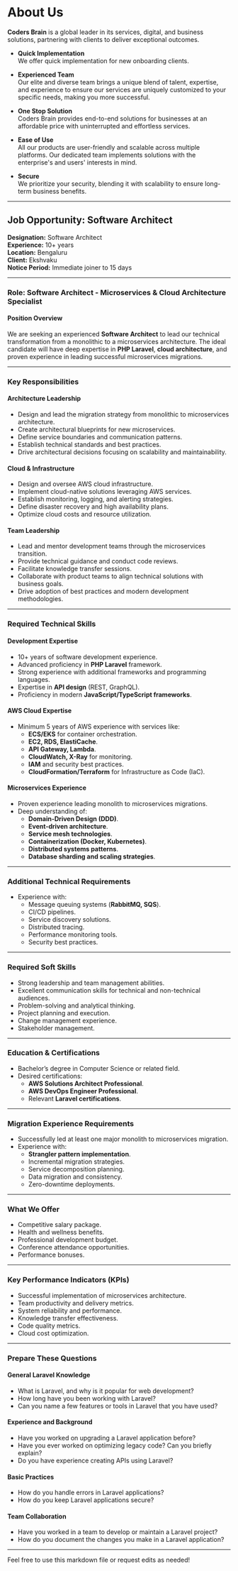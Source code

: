 # About Us

**Coders Brain** is a global leader in its services, digital, and business solutions, partnering with clients to deliver exceptional outcomes.

- **Quick Implementation**  
  We offer quick implementation for new onboarding clients.

- **Experienced Team**  
  Our elite and diverse team brings a unique blend of talent, expertise, and experience to ensure our services are uniquely customized to your specific needs, making you more successful.

- **One Stop Solution**  
  Coders Brain provides end-to-end solutions for businesses at an affordable price with uninterrupted and effortless services.

- **Ease of Use**  
  All our products are user-friendly and scalable across multiple platforms. Our dedicated team implements solutions with the enterprise's and users' interests in mind.

- **Secure**  
  We prioritize your security, blending it with scalability to ensure long-term business benefits.

---

## Job Opportunity: Software Architect  

**Designation:** Software Architect  
**Experience:** 10+ years  
**Location:** Bengaluru  
**Client:** Ekshvaku  
**Notice Period:** Immediate joiner to 15 days  

---

### Role: Software Architect - Microservices & Cloud Architecture Specialist  

#### Position Overview  
We are seeking an experienced **Software Architect** to lead our technical transformation from a monolithic to a microservices architecture. The ideal candidate will have deep expertise in **PHP Laravel**, **cloud architecture**, and proven experience in leading successful microservices migrations.

---

### Key Responsibilities  

#### Architecture Leadership  
- Design and lead the migration strategy from monolithic to microservices architecture.  
- Create architectural blueprints for new microservices.  
- Define service boundaries and communication patterns.  
- Establish technical standards and best practices.  
- Drive architectural decisions focusing on scalability and maintainability.  

#### Cloud & Infrastructure  
- Design and oversee AWS cloud infrastructure.  
- Implement cloud-native solutions leveraging AWS services.  
- Establish monitoring, logging, and alerting strategies.  
- Define disaster recovery and high availability plans.  
- Optimize cloud costs and resource utilization.  

#### Team Leadership  
- Lead and mentor development teams through the microservices transition.  
- Provide technical guidance and conduct code reviews.  
- Facilitate knowledge transfer sessions.  
- Collaborate with product teams to align technical solutions with business goals.  
- Drive adoption of best practices and modern development methodologies.  

---

### Required Technical Skills  

#### Development Expertise  
- 10+ years of software development experience.  
- Advanced proficiency in **PHP Laravel** framework.  
- Strong experience with additional frameworks and programming languages.  
- Expertise in **API design** (REST, GraphQL).  
- Proficiency in modern **JavaScript/TypeScript frameworks**.  

#### AWS Cloud Expertise  
- Minimum 5 years of AWS experience with services like:  
  - **ECS/EKS** for container orchestration.  
  - **EC2, RDS, ElastiCache**.  
  - **API Gateway, Lambda**.  
  - **CloudWatch, X-Ray** for monitoring.  
  - **IAM** and security best practices.  
  - **CloudFormation/Terraform** for Infrastructure as Code (IaC).  

#### Microservices Experience  
- Proven experience leading monolith to microservices migrations.  
- Deep understanding of:  
  - **Domain-Driven Design (DDD)**.  
  - **Event-driven architecture**.  
  - **Service mesh technologies**.  
  - **Containerization (Docker, Kubernetes)**.  
  - **Distributed systems patterns**.  
  - **Database sharding and scaling strategies**.  

---

### Additional Technical Requirements  
- Experience with:  
  - Message queuing systems (**RabbitMQ, SQS**).  
  - CI/CD pipelines.  
  - Service discovery solutions.  
  - Distributed tracing.  
  - Performance monitoring tools.  
  - Security best practices.  

---

### Required Soft Skills  
- Strong leadership and team management abilities.  
- Excellent communication skills for technical and non-technical audiences.  
- Problem-solving and analytical thinking.  
- Project planning and execution.  
- Change management experience.  
- Stakeholder management.  

---

### Education & Certifications  
- Bachelor’s degree in Computer Science or related field.  
- Desired certifications:  
  - **AWS Solutions Architect Professional**.  
  - **AWS DevOps Engineer Professional**.  
  - Relevant **Laravel certifications**.  

---

### Migration Experience Requirements  
- Successfully led at least one major monolith to microservices migration.  
- Experience with:  
  - **Strangler pattern implementation**.  
  - Incremental migration strategies.  
  - Service decomposition planning.  
  - Data migration and consistency.  
  - Zero-downtime deployments.  

---

### What We Offer  
- Competitive salary package.  
- Health and wellness benefits.  
- Professional development budget.  
- Conference attendance opportunities.  
- Performance bonuses.  

---

### Key Performance Indicators (KPIs)  
- Successful implementation of microservices architecture.  
- Team productivity and delivery metrics.  
- System reliability and performance.  
- Knowledge transfer effectiveness.  
- Code quality metrics.  
- Cloud cost optimization.  

---

### Prepare These Questions  

#### General Laravel Knowledge  
- What is Laravel, and why is it popular for web development?  
- How long have you been working with Laravel?  
- Can you name a few features or tools in Laravel that you have used?  

#### Experience and Background  
- Have you worked on upgrading a Laravel application before?  
- Have you ever worked on optimizing legacy code? Can you briefly explain?  
- Do you have experience creating APIs using Laravel?  

#### Basic Practices  
- How do you handle errors in Laravel applications?  
- How do you keep Laravel applications secure?  

#### Team Collaboration  
- Have you worked in a team to develop or maintain a Laravel project?  
- How do you document the changes you make in a Laravel application?  

---

Feel free to use this markdown file or request edits as needed!

